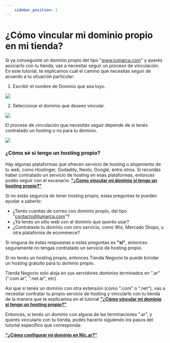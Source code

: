 ```yaml
---
    sidebar_position: 3
---
```


# ¿Cómo vincular mi dominio propio en mi tienda?

Si ya conseguiste un dominio propio del tipo "www.tumarca.com" y querés asociarlo con tu tienda, vas a necesitar seguir un proceso de vinculación. En este tutorial, te explicamos cuál el camino que necesitás seguir de acuerdo a tu situación particular:

1. Escribir el nombre de Dominio que sea tuyo.

![](/Fotos/TiendaOnline/Dominios/vincular-mi-dominio-propio.png)

2. Seleccionar el dominio que desees vincular.

![](/Fotos/TiendaOnline/Dominios/vincular-mi-dominio-propio-2.jpg)

El proceso de vinculación que necesitás seguir depende de si tenés contratado un hosting o no para tu dominio.

![](/Fotos/Configuraciones/Dominios/vincular-mi-dominio-propio3.jpg)

### ¿Cómo sé si tengo un hosting propio?

Hay algunas plataformas que ofrecen servicio de hosting o alojamiento de tu web, como Hostinger, Godaddy, Neolo, Google, entre otros. Si recordás haber contratado un servicio de hosting en esas plataformas, entonces podés seguir con el escenario: **["¿Como vincular mi dominio si tengo un hosting propio?"](/tutoriales/configuraciones/dominios/vincular-hosting)**

Si no estás seguro/a de tener hosting propio, estas preguntas te pueden ayudar a saberlo:

- ¿Tenés cuentas de correo con dominio propio, del tipo "contacto@tumarca.com"?
- ¿Ya tenés un sitio web con el dominio que querés usar?
- ¿Contrataste tu dominio con otro servicio, como Wix, Mercado Shops, u otra plataforma de ecommerce?

Si ninguna de éstas respuestas a estas preguntas es **"sí"**, entonces seguramente no tengas contratado un servicio de hosting propio.

Si no tenés un hosting propio, entonces Tienda Negocio te puede brindar un hosting gratuito para tu dominio propio.

Tienda Negocio solo aloja en sus servidores dominios terminados en ".ar" (".com.ar", ".net.ar", etc)

Así que si tenés un dominio con otra extensión (como ".com" o ".net"), vas a necesitar contratar tu propio servicio de hosting y vincularlo con tu tienda de la manera que te explicamos en el tutorial **["¿Cómo vincular mi dominio si tengo un hosting propio?"](/tutoriales/configuraciones/dominios/vincular-hosting)** 

Entonces, si tenés un dominio con alguna de las terminaciones ".ar", y querés vincularlo con tu tienda, podés hacerlo siguiendo los pasos del tutorial específico que corresponda:

**["¿Cómo configurar mi dominio en Nic.ar?"](/tutoriales/configuraciones/dominios/vincular-nicard)**
